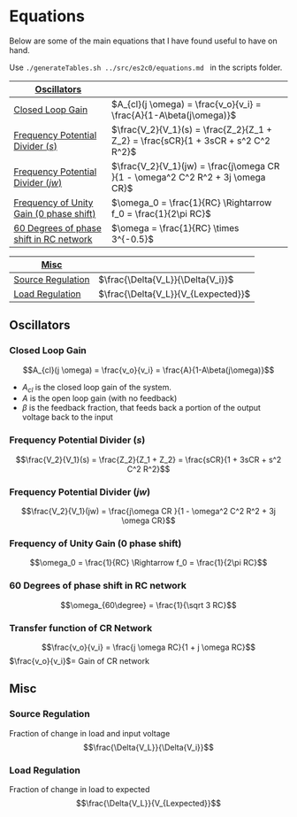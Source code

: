 # Equations

Below are some of the main equations that I have found useful to have on hand.

Use `./generateTables.sh ../src/es2c0/equations.md ` in the scripts folder.

<equation-table>

| [Oscillators](#oscillators)                                                         |                                                                                   |
| ----------------------------------------------------------------------------------- | --------------------------------------------------------------------------------- |
| [Closed Loop Gain](#closed-loop-gain)                                               | $A_{cl}(j \omega) = \frac{v_o}{v_i} = \frac{A}{1-A\beta(j\omega)}$                |
| [Frequency Potential Divider ($s$)](#frequency-potential-divider-s)                 | $\frac{V_2}{V_1}(s) = \frac{Z_2}{Z_1 + Z_2} = \frac{sCR}{1 + 3sCR + s^2 C^2 R^2}$ |
| [Frequency Potential Divider ($jw$)](#frequency-potential-divider-jw)               | $\frac{V_2}{V_1}(jw) = \frac{j\omega CR }{1 - \omega^2 C^2 R^2 + 3j \omega CR}$   |
| [Frequency of Unity Gain (0 phase shift)](#frequency-of-unity-gain-0-phase-shift)   | $\omega_0 = \frac{1}{RC} \Rightarrow f_0 = \frac{1}{2\pi RC}$                     |
| [60 Degrees of phase shift in RC network](#60-degrees-of-phase-shift-in-rc-network) | $\omega = \frac{1}{RC} \times 3^{-0.5}$                                           |

| [Misc](#misc)                           |                                     |
| --------------------------------------- | ----------------------------------- |
| [Source Regulation](#source-regulation) | $\frac{\Delta{V_L}}{\Delta{V_i}}$   |
| [Load Regulation](#load-regulation)     | $\frac{\Delta{V_L}}{V_{Lexpected}}$ |

</equation-table>

<div class="equations">

## Oscillators

### Closed Loop Gain

$$A_{cl}(j \omega) = \frac{v_o}{v_i} = \frac{A}{1-A\beta(j\omega)}$$

- $A_{cl}$ is the closed loop gain of the system.
- $A$ is the open loop gain (with no feedback)
- $\beta$ is the feedback fraction, that feeds back a portion of the output voltage back to the input

### Frequency Potential Divider ($s$)

$$\frac{V_2}{V_1}(s) = \frac{Z_2}{Z_1 + Z_2} = \frac{sCR}{1 + 3sCR + s^2 C^2 R^2}$$

### Frequency Potential Divider ($jw$)

$$\frac{V_2}{V_1}(jw) = \frac{j\omega CR }{1 - \omega^2 C^2 R^2 + 3j \omega CR}$$

### Frequency of Unity Gain (0 phase shift)

$$\omega_0 = \frac{1}{RC} \Rightarrow f_0 = \frac{1}{2\pi RC}$$

### 60 Degrees of phase shift in RC network

$$\omega_{60\degree} = \frac{1}{\sqrt 3 RC}$$

</div>

### Transfer function of CR Network

$$\frac{v_o}{v_i} = \frac{j \omega RC}{1 + j \omega RC}$$
$\frac{v_o}{v_i}$= Gain of CR network

<div class="equations">

## Misc

### Source Regulation

Fraction of change in load and input voltage
$$\frac{\Delta{V_L}}{\Delta{V_i}}$$

### Load Regulation

Fraction of change in load to expected
$$\frac{\Delta{V_L}}{V_{Lexpected}}$$

</div>
